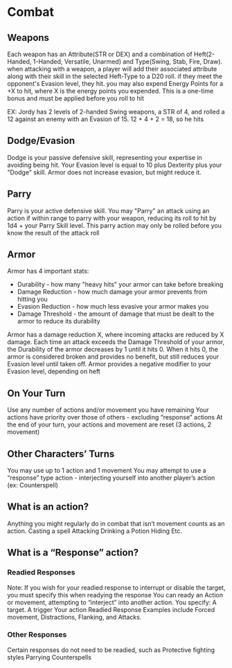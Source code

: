 # Combat

## Weapons

Each weapon has an Attribute(STR or DEX) and a combination of Heft(2-Handed, 1-Handed, Versatile, Unarmed) and Type(Swing, Stab, Fire, Draw). when attacking with a weapon, a player will add their associated attribute along with their skill in the selected Heft-Type to a D20 roll. if they meet the opponent's Evasion level, they hit. you may also expend Energy Points for a +X to hit, where X is the energy points you expended. This is a one-time bonus and must be applied before you roll to hit

EX: Jordy has 2 levels of 2-handed Swing weapons, a STR of 4, and rolled a 12 against an enemy with an Evasion of 15. 12 + 4 + 2 = 18, so he hits

## Dodge/Evasion

Dodge is your passive defensive skill, representing your expertise in avoiding being hit. Your Evasion level is equal to 10 plus Dexterity plus your "Dodge" skill. Armor does not increase evasion, but might reduce it.

## Parry

Parry is your active defensive skill. You may "Parry" an attack using an action if within range to parry with your weapon, reducing its roll to hit by 1d4 + your Parry Skill level. This parry action may only be rolled before you know the result of the attack roll

## Armor

Armor has 4 important stats:

- Durability - how many "heavy hits" your armor can take before breaking
- Damage Reduction - how much damage your armor prevents from hitting you
- Evasion Reduction - how much less evasive your armor makes you
- Damage Threshold - the amount of damage that must be dealt to the armor to reduce its durability

Armor has a damage reduction X, where incoming attacks are reduced by X damage. Each time an attack exceeds the Damage Threshold of your armor, the Durability of the armor decreases by 1 until it hits 0. When it hits 0, the armor is considered broken and provides no benefit, but still reduces your Evasion level until taken off. Armor provides a negative modifier to your Evasion level, depending on heft

## On Your Turn

Use any number of actions and/or movement you have remaining
Your actions have priority over those of others - excluding “response” actions
At the end of your turn, your actions and movement are reset (3 actions, 2 movement)

## Other Characters’ Turns

You may use up to 1 action and 1 movement
You may attempt to use a “response” type action - interjecting yourself into another player’s action (ex: Counterspell)

## What is an action?

Anything you might regularly do in combat that isn’t movement counts as an action.
Casting a spell
Attacking
Drinking a Potion
Hiding
Etc.

## What is a “Response” action?

### Readied Responses

Note: If you wish for your readied response to interrupt or disable the target, you must specify this when readying the response
You can ready an Action or movement, attempting to “interject” into another action. You specify:
A target.
A trigger
Your action
Readied Response Examples include Forced movement, Distractions, Flanking, and Attacks.

### Other Responses

Certain responses do not need to be readied, such as
Protective fighting styles
Parrying
Counterspells
